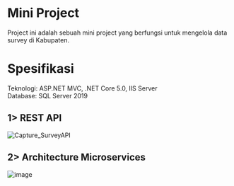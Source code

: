 # Mini Project
Project ini adalah sebuah mini project yang berfungsi untuk mengelola data survey di Kabupaten.

# Spesifikasi</BR>
Teknologi: ASP.NET MVC, .NET Core 5.0, IIS Server</BR>
Database: SQL Server 2019


## 1> REST API
![Capture_SurveyAPI](https://github.com/user-attachments/assets/2da21feb-b717-4fc9-8734-856d47ca02db)

   
## 2> Architecture Microservices
   ![image](https://github.com/user-attachments/assets/627baeb4-c405-4852-9c6f-f83093b3ec17)
